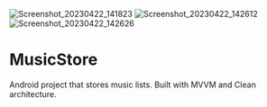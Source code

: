 ![Screenshot_20230422_141823](https://user-images.githubusercontent.com/90982374/233835221-0b082bb0-edff-4bcc-912b-2829cac1ed72.png)
![Screenshot_20230422_142612](https://user-images.githubusercontent.com/90982374/233835228-638d4921-949a-422c-87b4-011736f2625a.png)
![Screenshot_20230422_142626](https://user-images.githubusercontent.com/90982374/233835233-b9af49d8-1653-4b7f-a581-41532dc11c7c.png)
# MusicStore
Android project that stores music lists. Built with MVVM and Clean architecture.
